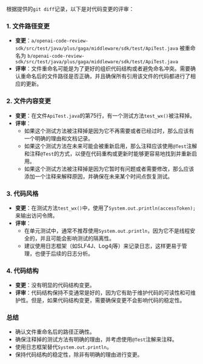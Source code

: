 根据提供的`git diff`记录，以下是对代码变更的评审：

### 1. 文件路径变更
- **变更**：`a/openai-code-review-sdk/src/test/java/plus/gaga/middleware/sdk/test/ApiTest.java` 被重命名为 `b/openai-code-review-sdk/src/test/java/plus/gaga/middleware/sdk/test/ApiTest.java`
- **评审**：文件重命名可能是为了更好的组织代码结构或者避免命名冲突。需要确认重命名后的文件路径是否正确，并且确保所有引用该文件的代码都进行了相应的更新。

### 2. 文件内容变更
- **变更**：在文件`ApiTest.java`的第75行，有一个测试方法`test_wx()`被注释掉。
- **评审**：
  - 如果这个测试方法被注释掉是因为它不再需要或者已经过时，那么应该有一个明确的理由和文档记录。
  - 如果这个测试方法在未来可能会被重新启用，那么注释应该使用`@Test`注解和注释`@Test`的方式，以便在代码重构或更新时能够更容易地找到并重新启用。
  - 如果这个测试方法被注释掉是因为它暂时有问题或者需要修改，那么应该添加一个注释来解释原因，并确保在未来某个时间点恢复测试。

### 3. 代码风格
- **变更**：在测试方法`test_wx()`中，使用了`System.out.println(accessToken);`来输出访问令牌。
- **评审**：
  - 在单元测试中，通常不推荐使用`System.out.println`，因为它不是线程安全的，并且可能会影响测试的隔离性。
  - 建议使用日志框架（如SLF4J、Log4j等）来记录日志，这样更易于管理，也便于后续的日志分析。

### 4. 代码结构
- **变更**：没有明显的代码结构变更。
- **评审**：代码结构保持不变通常是好的，因为它有助于维护代码的可读性和可维护性。但是，如果代码结构变更，需要确保变更不会影响代码的稳定性。

### 总结
- 确认文件重命名后的路径正确性。
- 确保注释掉的测试方法有明确的理由，并考虑使用`@Test`注解来注释。
- 使用日志框架替代`System.out.println`。
- 保持代码结构的稳定性，除非有明确的理由进行变更。